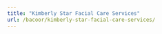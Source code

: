 ```yaml
---
title: "Kimberly Star Facial Care Services"
url: /bacoor/kimberly-star-facial-care-services/
---
```

